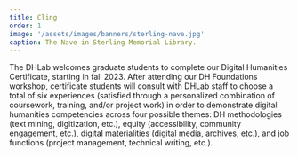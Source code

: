 ```yaml
---
title: Cling
order: 1
image: '/assets/images/banners/sterling-nave.jpg'
caption: The Nave in Sterling Memorial Library.
---
```


The DHLab welcomes graduate students to complete our Digital Humanities Certificate, starting in fall 2023. After attending our DH Foundations workshop, certificate students will consult with DHLab staff to choose a total of six experiences (satisfied through a personalized combination of coursework, training, and/or project work) in order to demonstrate digital humanities competencies across four possible themes: DH methodologies (text mining, digitization, etc.), equity (accessibility, community engagement, etc.), digital materialities (digital media, archives, etc.), and job functions (project management, technical writing, etc.).  
